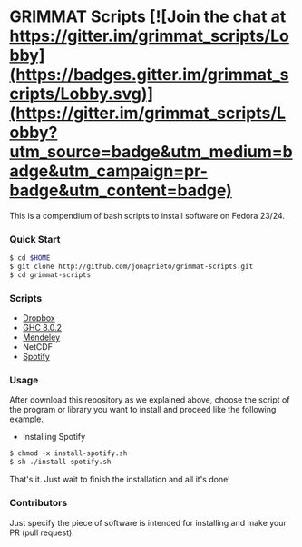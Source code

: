 # GRIMMAT Scripts [![Join the chat at https://gitter.im/grimmat_scripts/Lobby](https://badges.gitter.im/grimmat_scripts/Lobby.svg)](https://gitter.im/grimmat_scripts/Lobby?utm_source=badge&utm_medium=badge&utm_campaign=pr-badge&utm_content=badge)

This is a compendium of bash scripts to install software on Fedora 23/24.

### Quick Start

```bash
$ cd $HOME
$ git clone http://github.com/jonaprieto/grimmat-scripts.git
$ cd grimmat-scripts
``` 

### Scripts

- [Dropbox](http://www.dropbox.com)
- [GHC 8.0.2](https://www.haskell.org/ghc/download_ghc_8_0_2)
- [Mendeley](https://www.mendeley.com/)
- NetCDF
- [Spotify](http://www.spotify.com)

### Usage

After download this repository as we explained above, choose the script of the program or library you want to install and proceed like the following example.

* Installing Spotify

```bash
$ chmod +x install-spotify.sh
$ sh ./install-spotify.sh
```

That's it. Just wait to finish the installation and all it's done!

### Contributors

Just specify the piece of software is intended for installing and make your PR (pull request). 
